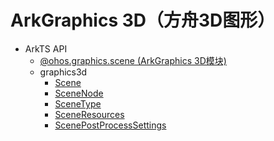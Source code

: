 # ArkGraphics 3D（方舟3D图形）

- ArkTS API<!--arkgraphics-3d-arkts-->
  - [@ohos.graphics.scene (ArkGraphics 3D模块)](js-apis-scene.md)
  - graphics3d<!--graphics3d-->
    - [Scene](js-apis-inner-scene.md)
    - [SceneNode](js-apis-inner-scene-nodes.md)
    - [SceneType](js-apis-inner-scene-types.md)
    - [SceneResources](js-apis-inner-scene-resources.md)
    - [ScenePostProcessSettings](js-apis-inner-scene-post-process-settings.md)
